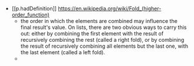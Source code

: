 
- [[p.hadDefinition]] https://en.wikipedia.org/wiki/Fold_(higher-order_function)
  - the order in which the elements are combined may influence the final result's value. On lists, there are two obvious ways to carry this out: either by combining the first element with the result of recursively combining the rest (called a right fold), or by combining the result of recursively combining all elements but the last one, with the last element (called a left fold).
  - 